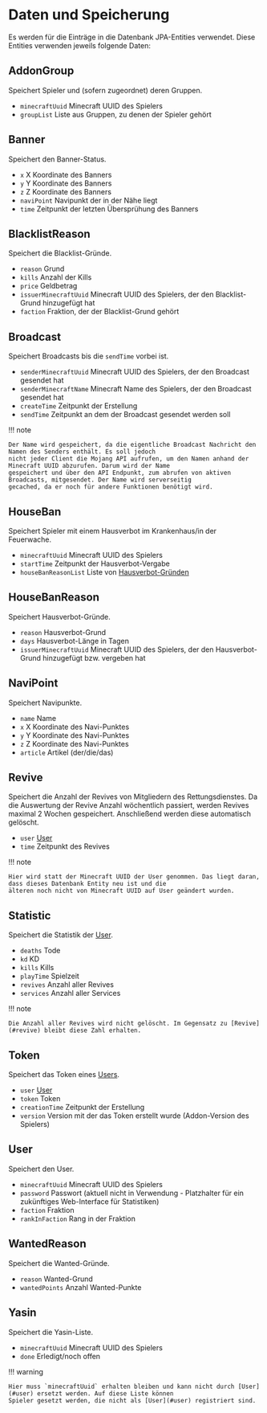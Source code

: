 # Daten und Speicherung

Es werden für die Einträge in die Datenbank JPA-Entities verwendet. Diese Entities verwenden jeweils folgende Daten:

## AddonGroup

Speichert Spieler und (sofern zugeordnet) deren Gruppen.

- `minecraftUuid` Minecraft UUID des Spielers
- `groupList` Liste aus Gruppen, zu denen der Spieler gehört

## Banner

Speichert den Banner-Status.

- `x` X Koordinate des Banners
- `y` Y Koordinate des Banners
- `z` Z Koordinate des Banners
- `naviPoint` Navipunkt der in der Nähe liegt
- `time` Zeitpunkt der letzten Übersprühung des Banners

## BlacklistReason

Speichert die Blacklist-Gründe.

- `reason` Grund
- `kills` Anzahl der Kills
- `price` Geldbetrag
- `issuerMinecraftUuid` Minecraft UUID des Spielers, der den Blacklist-Grund hinzugefügt hat
- `faction` Fraktion, der der Blacklist-Grund gehört

## Broadcast

Speichert Broadcasts bis die `sendTime` vorbei ist.

- `senderMinecraftUuid` Minecraft UUID des Spielers, der den Broadcast gesendet hat
- `senderMinecraftName` Minecraft Name des Spielers, der den Broadcast gesendet hat
- `createTime` Zeitpunkt der Erstellung
- `sendTime` Zeitpunkt an dem der Broadcast gesendet werden soll

!!! note

    Der Name wird gespeichert, da die eigentliche Broadcast Nachricht den Namen des Senders enthält. Es soll jedoch
    nicht jeder Client die Mojang API aufrufen, um den Namen anhand der Minecraft UUID abzurufen. Darum wird der Name
    gespeichert und über den API Endpunkt, zum abrufen von aktiven Broadcasts, mitgesendet. Der Name wird serverseitig
    gecached, da er noch für andere Funktionen benötigt wird.

## HouseBan

Speichert Spieler mit einem Hausverbot im Krankenhaus/in der Feuerwache.

- `minecraftUuid` Minecraft UUID des Spielers
- `startTime` Zeitpunkt der Hausverbot-Vergabe
- `houseBanReasonList` Liste von [Hausverbot-Gründen](#housebanreason)

## HouseBanReason

Speichert Hausverbot-Gründe.

- `reason` Hausverbot-Grund
- `days` Hausverbot-Länge in Tagen
- `issuerMinecraftUuid` Minecraft UUID des Spielers, der den Hausverbot-Grund hinzugefügt bzw. vergeben hat

## NaviPoint

Speichert Navipunkte.

- `name` Name
- `x` X Koordinate des Navi-Punktes
- `y` Y Koordinate des Navi-Punktes
- `z` Z Koordinate des Navi-Punktes
- `article` Artikel (der/die/das)

## Revive

Speichert die Anzahl der Revives von Mitgliedern des Rettungsdienstes. Da die Auswertung der Revive Anzahl wöchentlich
passiert, werden Revives maximal 2 Wochen gespeichert. Anschließend werden diese automatisch gelöscht.

- `user` [User](#user)
- `time` Zeitpunkt des Revives

!!! note

    Hier wird statt der Minecraft UUID der User genommen. Das liegt daran, dass dieses Datenbank Entity neu ist und die
    älteren noch nicht von Minecraft UUID auf User geändert wurden.

## Statistic

Speichert die Statistik der [User](#user).

- `deaths` Tode
- `kd` KD
- `kills` Kills
- `playTime` Spielzeit
- `revives` Anzahl aller Revives
- `services` Anzahl aller Services

!!! note

    Die Anzahl aller Revives wird nicht gelöscht. Im Gegensatz zu [Revive](#revive) bleibt diese Zahl erhalten.

## Token

Speichert das Token eines [Users](#user).

- `user` [User](#user)
- `token` Token
- `creationTime` Zeitpunkt der Erstellung
- `version` Version mit der das Token erstellt wurde (Addon-Version des Spielers)

## User

Speichert den User.

- `minecraftUuid` Minecraft UUID des Spielers
- `password` Passwort (aktuell nicht in Verwendung - Platzhalter für ein zukünftiges Web-Interface für Statistiken)
- `faction` Fraktion
- `rankInFaction` Rang in der Fraktion

## WantedReason

Speichert die Wanted-Gründe.

- `reason` Wanted-Grund
- `wantedPoints` Anzahl Wanted-Punkte

## Yasin

Speichert die Yasin-Liste.

- `minecraftUuid` Minecraft UUID des Spielers
- `done` Erledigt/noch offen

!!! warning

    Hier muss `minecraftUuid` erhalten bleiben und kann nicht durch [User](#user) ersetzt werden. Auf diese Liste können
    Spieler gesetzt werden, die nicht als [User](#user) registriert sind.